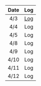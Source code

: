 | Date | Log |
|:---:|:---:|
|4/3|[Log](https://github.com/three0-s/huchudle/blob/feature/haeyeon/logs/Daily%20Working%20Log%20/4.3)|
|4/4|Log|
|4/5|Log|
|4/8|Log|
|4/9|Log|
|4/10|Log|
|4/11|Log|
|4/12|Log|
